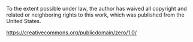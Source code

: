 To the extent possible under law, the author has waived all copyright and related or neighboring rights to this work, which was published from the United States.

https://creativecommons.org/publicdomain/zero/1.0/
